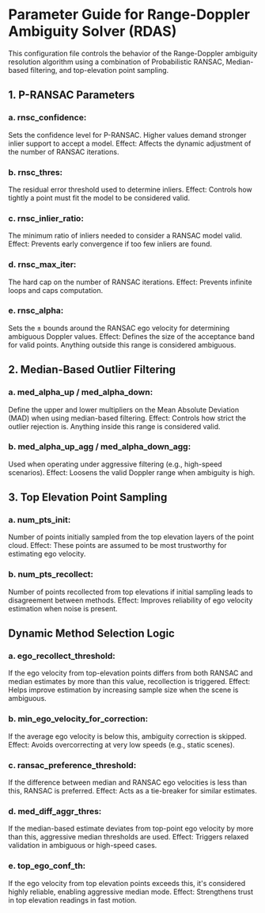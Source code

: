 
# Parameter Guide for Range-Doppler Ambiguity Solver (RDAS)

This configuration file controls the behavior of the Range-Doppler ambiguity resolution algorithm using a combination of Probabilistic RANSAC, Median-based filtering, and top-elevation point sampling.

## 1. P-RANSAC Parameters

### a. rnsc_confidence:
Sets the confidence level for P-RANSAC. Higher values demand stronger inlier support to accept a model.
Effect: Affects the dynamic adjustment of the number of RANSAC iterations.

### b. rnsc_thres:
The residual error threshold used to determine inliers.
Effect: Controls how tightly a point must fit the model to be considered valid.

### c. rnsc_inlier_ratio:
The minimum ratio of inliers needed to consider a RANSAC model valid.
Effect: Prevents early convergence if too few inliers are found.

### d. rnsc_max_iter:
The hard cap on the number of RANSAC iterations.
Effect: Prevents infinite loops and caps computation.

### e. rnsc_alpha:
Sets the ± bounds around the RANSAC ego velocity for determining ambiguous Doppler values.
Effect: Defines the size of the acceptance band for valid points. Anything outside this range is considered ambiguous.

## 2. Median-Based Outlier Filtering

### a. med_alpha_up / med_alpha_down:
Define the upper and lower multipliers on the Mean Absolute Deviation (MAD) when using median-based filtering.
Effect: Controls how strict the outlier rejection is. Anything inside this range is considered valid.

### b. med_alpha_up_agg / med_alpha_down_agg:
Used when operating under aggressive filtering (e.g., high-speed scenarios).
Effect: Loosens the valid Doppler range when ambiguity is high.

## 3. Top Elevation Point Sampling

### a. num_pts_init:
Number of points initially sampled from the top elevation layers of the point cloud.
Effect: These points are assumed to be most trustworthy for estimating ego velocity.

### b. num_pts_recollect:
Number of points recollected from top elevations if initial sampling leads to disagreement between methods.
Effect: Improves reliability of ego velocity estimation when noise is present.

## Dynamic Method Selection Logic

### a. ego_recollect_threshold:
If the ego velocity from top-elevation points differs from both RANSAC and median estimates by more than this value, recollection is triggered.
Effect: Helps improve estimation by increasing sample size when the scene is ambiguous.

### b. min_ego_velocity_for_correction:
If the average ego velocity is below this, ambiguity correction is skipped.
Effect: Avoids overcorrecting at very low speeds (e.g., static scenes).

### c. ransac_preference_threshold:
If the difference between median and RANSAC ego velocities is less than this, RANSAC is preferred.
Effect: Acts as a tie-breaker for similar estimates.

### d. med_diff_aggr_thres:
If the median-based estimate deviates from top-point ego velocity by more than this, aggressive median thresholds are used.
Effect: Triggers relaxed validation in ambiguous or high-speed cases.

### e. top_ego_conf_th:
If the ego velocity from top elevation points exceeds this, it's considered highly reliable, enabling aggressive median mode.
Effect: Strengthens trust in top elevation readings in fast motion.

